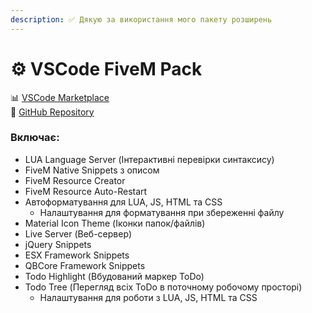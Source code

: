 ```yaml
---
description: ✅ Дякую за використання мого пакету розширень
---
```


# ⚙️ VSCode FiveM Pack

📊 [VSCode Marketplace](https://marketplace.visualstudio.com/items?itemName=ViorityGroup.fivem-development)\
🔧 [GitHub Repository](https://github.com/Tuncion/vscode-fivem-development-kit)

### Включає:

* LUA Language Server (Інтерактивні перевірки синтаксису)
* FiveM Native Snippets з описом
* FiveM Resource Creator
* FiveM Resource Auto-Restart
* Автоформатування для LUA, JS, HTML та CSS
  * Налаштування для форматування при збереженні файлу
* Material Icon Theme (Іконки папок/файлів)
* Live Server (Веб-сервер)
* jQuery Snippets
* ESX Framework Snippets
* QBCore Framework Snippets
* Todo Highlight (Вбудований маркер ToDo)
* Todo Tree (Перегляд всіх ToDo в поточному робочому просторі)
  * Налаштування для роботи з LUA, JS, HTML та CSS